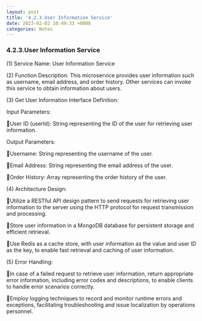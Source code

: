 ```yaml
---
layout: post
title: '4.2.3.User Information Service'
date: 2023-02-02 10:49:33 +0800
categories: Notes
---
```


### 4.2.3.User Information Service

(1) Service Name: User Information Service

(2) Function Description: This microservice provides user information such as username, email address, and order history. Other services can invoke this service to obtain information about users.

(3) Get User Information Interface Definition:

Input Parameters:

User ID (userId): String representing the ID of the user for retrieving user information.

Output Parameters:

Username: String representing the username of the user.

Email Address: String representing the email address of the user.

Order History: Array representing the order history of the user.

(4) Architecture Design:

Utilize a RESTful API design pattern to send requests for retrieving user information to the server using the HTTP protocol for request transmission and processing.

Store user information in a MongoDB database for persistent storage and efficient retrieval.

Use Redis as a cache store, with user information as the value and user ID as the key, to enable fast retrieval and caching of user information.

(5) Error Handling:

In case of a failed request to retrieve user information, return appropriate error information, including error codes and descriptions, to enable clients to handle error scenarios correctly.

Employ logging techniques to record and monitor runtime errors and exceptions, facilitating troubleshooting and issue localization by operations personnel.
